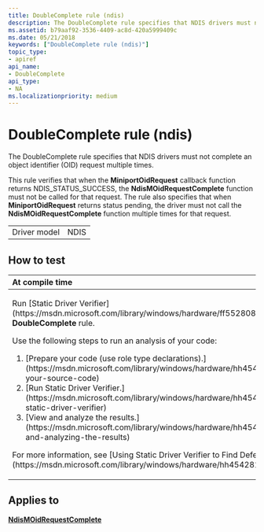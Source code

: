 ```yaml
---
title: DoubleComplete rule (ndis)
description: The DoubleComplete rule specifies that NDIS drivers must not complete an object identifier (OID) request multiple times.
ms.assetid: b79aaf92-3536-4409-ac8d-420a5999409c
ms.date: 05/21/2018
keywords: ["DoubleComplete rule (ndis)"]
topic_type:
- apiref
api_name:
- DoubleComplete
api_type:
- NA
ms.localizationpriority: medium
---
```


# DoubleComplete rule (ndis)


The DoubleComplete rule specifies that NDIS drivers must not complete an object identifier (OID) request multiple times.

This rule verifies that when the **MiniportOidRequest** callback function returns NDIS\_STATUS\_SUCCESS, the **NdisMOidRequestComplete** function must not be called for that request. The rule also specifies that when **MiniportOidRequest** returns status pending, the driver must not call the **NdisMOidRequestComplete** function multiple times for that request.

|              |      |
|--------------|------|
| Driver model | NDIS |

How to test
-----------

<table>
<colgroup>
<col width="100%" />
</colgroup>
<thead>
<tr class="header">
<th align="left">At compile time</th>
</tr>
</thead>
<tbody>
<tr class="odd">
<td align="left"><p>Run [Static Driver Verifier](https://msdn.microsoft.com/library/windows/hardware/ff552808) and specify the <strong>DoubleComplete</strong> rule.</p>
Use the following steps to run an analysis of your code:
<ol>
<li>[Prepare your code (use role type declarations).](https://msdn.microsoft.com/library/windows/hardware/hh454281#preparing-your-source-code)</li>
<li>[Run Static Driver Verifier.](https://msdn.microsoft.com/library/windows/hardware/hh454281#running-static-driver-verifier)</li>
<li>[View and analyze the results.](https://msdn.microsoft.com/library/windows/hardware/hh454281#viewing-and-analyzing-the-results)</li>
</ol>
<p>For more information, see [Using Static Driver Verifier to Find Defects in Drivers](https://msdn.microsoft.com/library/windows/hardware/hh454281).</p></td>
</tr>
</tbody>
</table>

Applies to
----------

[**NdisMOidRequestComplete**](https://msdn.microsoft.com/library/windows/hardware/ff563622)
 

 





